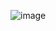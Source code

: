 ![image](https://github.com/joaomotadealmeida/C_Paralela/assets/142590244/32759fd6-078a-4b63-8226-ca6d2d91ea5e)
